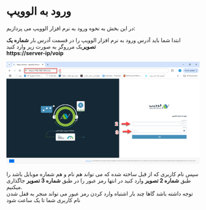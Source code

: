 # ورود به الوویپ

در این بخش به نحوه ورود به نرم افزار الوویپ می پردازیم:

ابتدا شما باید آدرس ورود به نرم افزار الوویپ را  در قسمت آدرس بار **شماره یک تصویر**یک مرروگر به صورت زیر وارد کنید <br>
**https://server-ip/voip**<br>

![تصویر شماره یک](./Images/loginalovoip.png)<br>

سپس نام کاربری که از قبل ساخته شده که می تواند هم نام و هم شماره موبایل باشد را طبق **شماره 2 تصویر** وارد کنید 
در انتها رمز عبور را در طبق **شماره 3 تصویر** جاگذاری میکنیم.<br>
توجه داشته باشد گاها چند بار اشتباه وارد کردن رمز عبور می تواند منجر به قفل شدن نام کاربری شما تا یک ساعت شود

